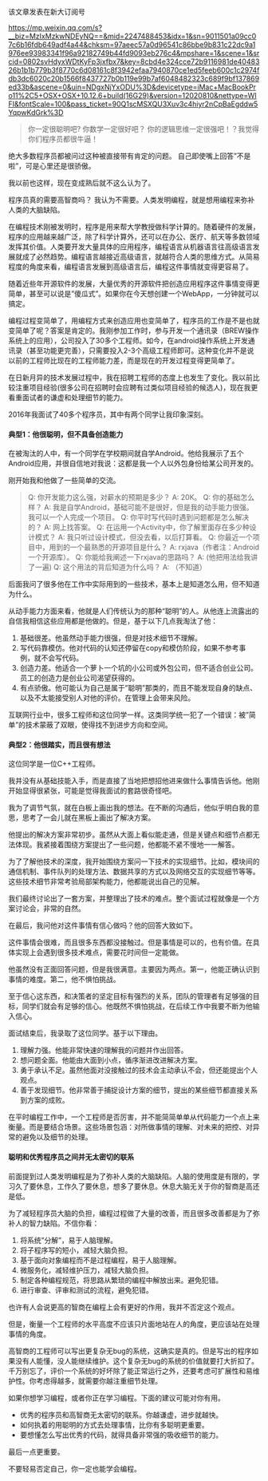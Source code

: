 该文章发表在新大订阅号

https://mp.weixin.qq.com/s?__biz=MzIxMzkwNDEyNQ==&mid=2247488453&idx=1&sn=9011501a09cc07c6b16fdb649adf4a44&chksm=97aeec57a0d96541c86bbe9b831c22dc9a1976ee93983341f96a92182749b44fd9093eb276c4&mpshare=1&scene=1&srcid=0802svHdyxWDtKyFp3jxfbx7&key=8cbd4e324cce72b9116981de4048326b1b1b779b3f8770c6d08161c8f3942efaa7940870ce1ed5feeb600c1c2974fdb3dc6020c20b1566f8437727b0b119e99b7af6048482323c689f9bf137869ed33b&ascene=0&uin=NDgxNjYxODU%3D&devicetype=iMac+MacBookPro11%2C5+OSX+OSX+10.12.6+build(16G29)&version=12020810&nettype=WIFI&fontScale=100&pass_ticket=90Q1scMSXQU3Xuv3c4hiyr2nCpBaEgddw5YqpwKdGrk%3D

> 你一定很聪明吧? 你数学一定很好吧？ 你的逻辑思维一定很强吧！？我觉得你们程序员都很牛逼！

绝大多数程序员都被问过这种被直接带有肯定的问题。
自己即使嘴上回答”不是啦”，可是心里还是很骄傲。

我以前也这样，现在变成熟后就不这么认为了。

程序员真的需要高智商吗？
我认为不需要。人类发明编程，就是想用编程来弥补人类的大脑缺陷。

在编程技术刚被发明时，程序是用来帮大学教授做科学计算的。随着硬件的发展，程序的应用越来越广泛，除了科学计算外，还可以在办公、医疗、航天等多数领域发挥其价值。人类要开发大量具体的应用程序，编程语言从机器语言往高级语言发展就成了必然趋势。编程语言越接近高级语言，就越符合人类的思维方式。从简易程度的角度来看，编程语言发展到高级语言后，编程这件事情就变得更容易了。

随着近些年开源软件的发展，大量优秀的开源软件把创造应用程序这件事情变得更简单，甚至可以说是”傻瓜式”。如果你在今天想创建一个WebApp，一分钟就可以搞定。

编程过程变简单了，用编程方式来创造应用也变简单了，程序员的工作是不是也就变简单了呢？答案是肯定的。我刚参加工作时，参与开发一个通讯录（BREW操作系统上的应用），公司投入了30多个工程师。如今，在android操作系统上开发通讯录（甚至功能更完善），只需要投入2-3个高级工程师即可。这种变化并不是说以前的工程师比现在的工程师能力差，而是现在的开发过程变得更简单了。

在日新月异的技术发展过程中，我在招聘工程师的态度上也发生了变化。我以前比较注重项目经验(很多公司在招聘时会应聘有过类似项目经验的候选人)，现在我更看重面试者的谦虚和处理细节的能力。

2016年我面试了40多个程序员，其中有两个同学让我印象深刻。

#### 典型1：他很聪明，但不具备创造能力

在被淘汰的人中，有一个同学在学校期间就自学Android。他给我展示了五个Android应用，并很自信地对我说：这都是我一个人以外包身份给某公司开发的。

刚开始我和他做了一些简单的交流。

> Q: 你开发能力这么强，对薪水的预期是多少？
> A: 20K。
> Q: 你的基础怎么样？
> A: 我是自学Android，基础可能不是很好，但是我的动手能力很强。我可以一个人完成一个项目。
> Q: 你平时写代码时遇到问题都是怎么解决的？
> A: 网上找答案。
> Q: 在运用一个Activity中，你了解里面存在多少种设计模式？
> A: 我只听过设计模式，但没去看，以后打算看。
> Q: 你最近一个项目中，用到的一个最熟悉的开源项目是什么？
> A: rxjava（作者注：Android一个开源库）。
> Q: 你能给我阐述一下rxjava的思路吗？
> A: (他把用法给我讲了一遍)
> Q: 这个用法的背后知道为什么吗？
> A: （不知道）

后面我问了很多他在工作中实际用到的一些技术，基本上是知道怎么用，但不知道为什么。

从动手能力方面来看，他就是人们传统认为的那种“聪明”的人。从他连上流露出的自信我相信这些应用都是他做的。但是，基于以下几点我淘汰了他：

1. 基础很差。他虽然动手能力很强，但是对技术细节不理解。
2. 写代码靠模仿。他对代码的认知还停留在copy和模仿阶段，如果不参考事例，就不会写代码。
3. 创造力差。他适合一个萝卜一个坑的小公司或外包公司，但不适合创业公司。员工的创造力是创业公司渴望获得的。
4. 有点骄傲。他可能认为自己是属于”聪明”那类的，而且不能发现自身的缺点、以及不太能接受别人对他的评价。在管理上会带来风险。

互联网行业中，很多工程师和这位同学一样。这类同学统一犯了一个错误：被”简单”的技术蒙蔽了双眼，使得找不到进步方向和空间。

#### 典型2：他很踏实，而且很有想法

这位同学是一位C++工程师。

我并没有从基础技能入手，而是直接了当地把想招他进来做什么事情告诉他。他刚开始显得很紧张，可能是觉得我面试的套路很奇怪吧。

我为了调节气氛，就在白板上画出我的想法。在不断的沟通后，他似乎明白我的意思，思考了一会儿就在黑板上画出了解决方案。

他提出的解决方案非常初步。虽然从大面上看似能走通，但是关键点和细节点都无法体现。我紧接着围绕方案提出了一些问题，他都能不紧不慢地一一解答。

为了了解他技术的深度，我开始围绕方案问一下技术的实现细节。比如，模块间的通信机制、事件队列的处理方法、数据共享的方式以及网络交互的实现细节等等。这些技术细节非常考验局部架构能力，他都能说出自己的见解。

我们最终讨论出了一套方案，并整理出了技术的难点。整个面试过程就像是一个方案讨论会，非常的自然。

在最后，我问他对这件事情有信心做吗？他的回答大致如下。


这件事情会很难，而且很多东西都没接触过。但是事情是可以的，也有价值。在具体实现上会遇到很多技术难点，需要花时间但一定能做。


他虽然没有正面回答问题，但是我很满意。主要因为两点。第一，他能正确认识到事情的难度。第二，他不惧怕挑战。

至于信心这东西，和决策者的坚定目标有强烈的关系，团队的管理者有足够强的目标，同学们就会有足够的信心。他既然不惧怕挑战，在后续工作中我要不断为他输入信心。

面试结束后，我录取了这位同学。基于以下理由。

1. 理解力强。他能非常快速的理解我的问题并作出回答。
2. 想问题全面。他能由大面到小点，循序渐进改进解决方案。
3. 勇于承认不足。虽然他面对没接触过的技术会主动承认不会，但还能提出个人观点。
4. 善于发现细节。他非常善于捕捉设计方案的细节，提出的某些细节都直接关系到方案的成败。

在平时编程工作中，一个工程师是否厉害，并不能简简单单从代码能力一个点上来衡量。而是要结合场景。这些场景包涵：对所做事情的理解、对未来的把控、对异常的避免以及细节的处理。

#### 聪明和优秀程序员之间并无太密切的联系

前面提到过人类发明编程是为了弥补人类的大脑缺陷。人脑的使用度是有限的，学习久了要休息，工作久了要休息，想多了要休息。休息大脑无关于你的智商是高还是低。

为了减轻程序员大脑的负担，编程过程做了大量的改善，而且很多改善都是为了弥补人的智力缺陷。不信你看：


1. 将系统”分解”，易于人脑理解。
2. 将子程序写的短小，减轻大脑负担。
3. 基于面向对象编程而不是过程编程，易于人脑理解。
4. 微服务化，减轻维护压力，减轻大脑负担。
5. 制定各种编程规范，将思路从繁琐的编程中解放出来。避免犯错。
6. 进行审查、评审和测试的流程，避免犯错。

也许有人会说更高的智商在编程上会有更好的作用，我并不否定这个观点。

但是，衡量一个工程师的水平高度不应该只片面地站在人的角度，更应该站在处理事情的角度。

高智商的工程师可以写出更复杂无bug的系统，这确实是真的。但是写出的程序如果没有人能懂，没人能继续维护。这个复杂无bug的系统的价值就要打大折扣了。千万别忘了，评价一个系统的好坏除了能正常运行之外，还要考虑可扩展性和易维护性。你考虑得越多，就需要你越注重细节处理。

如果你想学习编程，或者你正在学习编程。下面的建议可能对你有用。

* 优秀的程序员和高智商无太密切的联系。你越谦虚，进步就越快。
* 如何执着的用聪明的方式去处理事情，比你有多聪明更重要。
* 要想懂怎么写出优秀的代码，就得具备非常强的吸收细节的能力。


最后一点更重要。


不要轻易否定自己，你一定也能学会编程。

